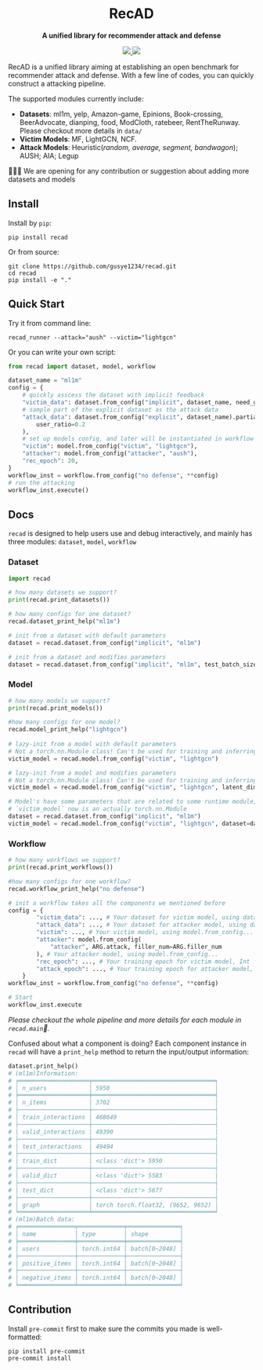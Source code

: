 <div align="center">
  <h1>RecAD</h1>
  <p><strong>A unified library for recommender attack and defense</strong></p>
    <p>
    <a href="https://github.com/gusye1234/recad/actions?query=workflow%3Atest">
      <img src="https://github.com/gusye1234/recad/actions/workflows/demo.yaml/badge.svg">
    </a>
    <a href="https://pypi.org/project/recad/">
      <img src="https://img.shields.io/pypi/v/recad.svg">
    </a>
  </p>
</div>
RecAD is a unified library aiming at establishing an open benchmark for recommender attack and defense. With a few line of codes, you can quickly construct a attacking pipeline. 

The supported modules currently include:

* **Datasets**: ml1m, yelp, Amazon-game, Epinions, Book-crossing, BeerAdvocate, dianping, food, ModCloth, ratebeer, RentTheRunway. Please checkout more details in `data/`
* **Victim Models**: MF, LightGCN, NCF.
* **Attack Models**: Heuristic(*random, average, segment, bandwagon*); AUSH; AIA; Legup

🚀🚀🚀 We are opening for any contribution or suggestion about adding more datasets and models

## Install 

Install by `pip`:

```
pip install recad
```

Or from source:

```
git clone https://github.com/gusye1234/recad.git
cd recad
pip install -e "."
```

## Quick Start

Try it from command line:
```
recad_runner --attack="aush" --victim="lightgcn"
```

Or you can write your own script:
```python
from recad import dataset, model, workflow

dataset_name = "ml1m"
config = {
    # quickly asscess the dataset with implicit feedback
    "victim_data": dataset.from_config("implicit", dataset_name, need_graph=True),
    # sample part of the explicit dataset as the attack data
    "attack_data": dataset.from_config("explicit", dataset_name).partial_sample(
        user_ratio=0.2
    ),
    # set up models config, and later will be instantiated in workflow
    "victim": model.from_config("victim", "lightgcn"),
    "attacker": model.from_config("attacker", "aush"),
    "rec_epoch": 20,
}
workflow_inst = workflow.from_config("no defense", **config)
# run the attacking
workflow_inst.execute()
```

## Docs

`recad` is designed to help users use and debug interactively, and mainly has three modules: `dataset`, `model`, `workflow`

### Dataset

```python
import recad

# how many datasets we support?
print(recad.print_datasets())

# how many configs for one dataset?
recad.dataset_print_help("ml1m")

# init from a dataset with default parameters
dataset = recad.dataset.from_config("implicit", "ml1m")

# init from a dataset and modifies parameters
dataset = recad.dataset.from_config("implicit", "ml1m", test_batch_size=50, device="cuda")
```

### Model

```python
# how many models we support?
print(recad.print_models())

#how many configs for one model?
recad.model_print_help("lightgcn")
  
# lazy-init from a model with default parameters
# Not a torch.nn.Module class! Can't be used for training and inferring
victim_model = recad.model.from_config("victim", "lightgcn")

# lazy-init from a model and modifies parameters
# Not a torch.nn.Module class! Can't be used for training and inferring
victim_model = recad.model.from_config("victim", "lightgcn", latent_dim_rec=256, lightGCN_n_layers=2)

# Model's have some parameters that are related to some runtime module, e.g. dataset
# `victim_model` now is an actually torch.nn.Module 
dataset = recad.dataset.from_config("implicit", "ml1m")
victim_model = recad.model.from_config("victim", "lightgcn", dataset=dataset).I()
```

### Workflow

```python
# how many workflows we support?
print(recad.print_workflows())

#how many configs for one workflow?
recad.workflow_print_help("no defense")

# init a workflow takes all the components we mentioned before
config = {
        "victim_data": ..., # Your dataset for victim model, using dataset.from_config...
        "attack_data": ..., # Your dataset for attacker model, using dataset.from_config...
        "victim": ..., # Your victim model, using model.from_config...
        "attacker": model.from_config(
            "attacker", ARG.attack, filler_num=ARG.filler_num
        ), # Your attacker model, using model.from_config...
        "rec_epoch": ..., # Your training epoch for victim model, Int
        "attack_epoch": ..., # Your training epoch for attacker model, Int
    }
workflow_inst = workflow.from_config("no defense", **config)

# Start
workflow_inst.execute
```

*Please checkout the whole pipeline and more details for each module in `recad.main`🤗.*

Confused about what a component is doing? Each component instance in `recad`  will have a `print_help` method to return the input/output information:

```python
dataset.print_help()
# (ml1m)Information:
# ╒════════════════════╤═══════════════════════════════════╕
# │ n_users            │ 5950                              │
# ╞════════════════════╪═══════════════════════════════════╡
# │ n_items            │ 3702                              │
# ├────────────────────┼───────────────────────────────────┤
# │ train_interactions │ 468649                            │
# ├────────────────────┼───────────────────────────────────┤
# │ valid_interactions │ 49390                             │
# ├────────────────────┼───────────────────────────────────┤
# │ test_interactions  │ 49494                             │
# ├────────────────────┼───────────────────────────────────┤
# │ train_dict         │ <class 'dict'> 5950               │
# ├────────────────────┼───────────────────────────────────┤
# │ valid_dict         │ <class 'dict'> 5583               │
# ├────────────────────┼───────────────────────────────────┤
# │ test_dict          │ <class 'dict'> 5677               │
# ├────────────────────┼───────────────────────────────────┤
# │ graph              │ torch torch.float32, (9652, 9652) │
# ╘════════════════════╧═══════════════════════════════════╛
# (ml1m)Batch data:
# ╒════════════════╤═════════════╤═══════════════╕
# │ name           │ type        │ shape         │
# ╞════════════════╪═════════════╪═══════════════╡
# │ users          │ torch.int64 │ batch[0~2048] │
# ├────────────────┼─────────────┼───────────────┤
# │ positive_items │ torch.int64 │ batch[0~2048] │
# ├────────────────┼─────────────┼───────────────┤
# │ negative_items │ torch.int64 │ batch[0~2048] │
# ╘════════════════╧═════════════╧═══════════════╛
```

## Contribution

Install `pre-commit` first to make sure the commits you made is well-formatted:

```shell
pip install pre-commit
pre-commit install
```

